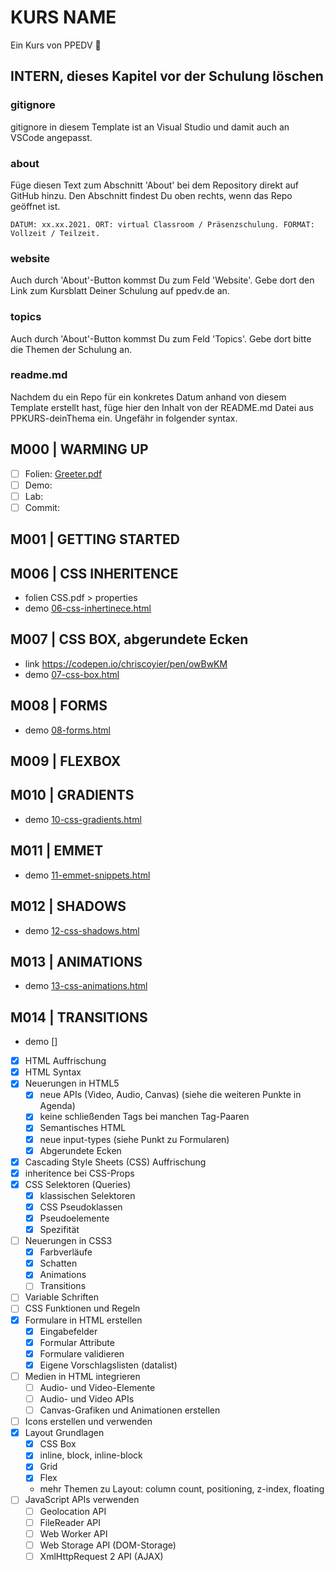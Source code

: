 # KURS NAME

Ein Kurs von PPEDV :rocket:

## INTERN, dieses Kapitel vor der Schulung löschen

### gitignore

gitignore in diesem Template ist an Visual Studio und damit auch an VSCode angepasst.

### about

Füge diesen Text zum Abschnitt 'About' bei dem Repository direkt auf GitHub hinzu. Den Abschnitt findest Du oben rechts, wenn das Repo geöffnet ist.

`DATUM: xx.xx.2021. ORT: virtual Classroom / Präsenzschulung. FORMAT: Vollzeit / Teilzeit.`

### website

Auch durch 'About'-Button kommst Du zum Feld 'Website'. Gebe dort den Link zum Kursblatt Deiner Schulung auf ppedv.de an.

### topics

Auch durch 'About'-Button kommst Du zum Feld 'Topics'. Gebe dort bitte die Themen der Schulung an.

### readme.md

Nachdem du ein Repo für ein konkretes Datum anhand von diesem Template erstellt hast, füge hier den Inhalt von der README.md Datei aus PPKURS-deinThema ein. Ungefähr in folgender syntax.

## M000 | WARMING UP

- [ ] Folien: [Greeter.pdf](m000/platzhalter.md)
- [ ] Demo:
- [ ] Lab:
- [ ] Commit:
  
## M001 | GETTING STARTED

## M006 | CSS INHERITENCE

- folien CSS.pdf > properties
- demo [06-css-inhertinece.html](TRAINER/06-css-inhertinece.html)

## M007 | CSS BOX, abgerundete Ecken

- link <https://codepen.io/chriscoyier/pen/owBwKM>
- demo [07-css-box.html](TRAINER/07-css-box.html)

## M008 | FORMS

- demo [08-forms.html](TRAINER/08-forms.html)

## M009 | FLEXBOX

## M010 | GRADIENTS

- demo [10-css-gradients.html](TRAINER/10-css-gradients.html)

## M011 | EMMET

- demo [11-emmet-snippets.html](TRAINER/11-emmet-snippets.html)

## M012 | SHADOWS

- demo [12-css-shadows.html](TRAINER/12-css-shadows.html)

## M013 | ANIMATIONS

- demo [13-css-animations.html](TRAINER/13-css-animations.html)

## M014 | TRANSITIONS

- demo []



- [x] HTML Auffrischung
- [x] HTML Syntax
- [x] Neuerungen in HTML5
  - [x] neue APIs (Video, Audio, Canvas) (siehe die weiteren Punkte in Agenda)
  - [x] keine schließenden Tags bei manchen Tag-Paaren
  - [x] Semantisches HTML
  - [x] neue input-types (siehe Punkt zu Formularen)
  - [x] Abgerundete Ecken
- [x] Cascading Style Sheets (CSS) Auffrischung
- [x] inheritence bei CSS-Props
- [x] CSS Selektoren (Queries)
  - [x] klassischen Selektoren
  - [x] CSS Pseudoklassen
  - [x] Pseudoelemente
  - [x] Spezifität
- [ ] Neuerungen in CSS3
  - [x] Farbverläufe
  - [x] Schatten
  - [x] Animations
  - [ ] Transitions
- [ ] Variable Schriften
- [ ] CSS Funktionen und Regeln
- [x] Formulare in HTML erstellen
  - [x] Eingabefelder
  - [x] Formular Attribute
  - [x] Formulare validieren
  - [x] Eigene Vorschlagslisten (datalist)
- [ ] Medien in HTML integrieren
  - [ ] Audio- und Video-Elemente
  - [ ] Audio- und Video APIs
  - [ ] Canvas-Grafiken und Animationen erstellen
- [ ] Icons erstellen und verwenden
- [x] Layout Grundlagen
  - [x] CSS Box
  - [x] inline, block, inline-block
  - [x] Grid
  - [x] Flex
  - mehr Themen zu Layout: column count, positioning, z-index, floating
- [ ] JavaScript APIs verwenden
  - [ ] Geolocation API
  - [ ] FileReader API
  - [ ] Web Worker API
  - [ ] Web Storage API (DOM-Storage)
  - [ ] XmlHttpRequest 2 API (AJAX)